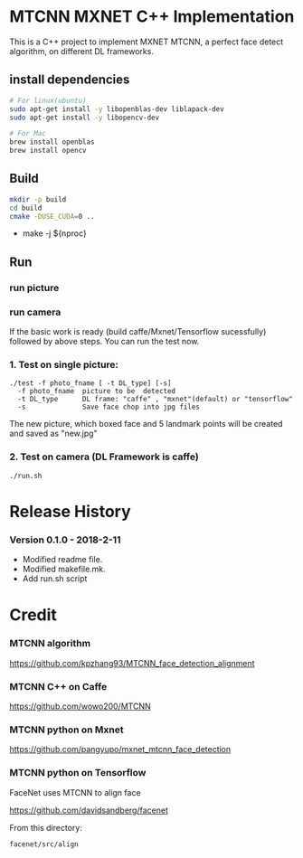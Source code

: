# MTCNN MXNET C++ Implementation

This is a C++ project to implement MXNET MTCNN, a perfect face detect algorithm, on different DL frameworks.

## install dependencies
```sh
# For linux(ubuntu)
sudo apt-get install -y libopenblas-dev liblapack-dev
sudo apt-get install -y libopencv-dev

# For Mac
brew install openblas
brew install opencv
```

## Build
```sh
mkdir -p build
cd build
cmake -DUSE_CUDA=0 ..
```

* make -j ${nproc}

## Run

### run picture

### run camera
If the basic work is ready (build caffe/Mxnet/Tensorflow sucessfully) followed by above steps. You can run the test now.
### 1. Test on single picture:

	./test -f photo_fname [ -t DL_type] [-s] 
	  -f photo_fname  picture to be  detected
	  -t DL_type      DL frame: "caffe" , "mxnet"(default) or "tensorflow"
	  -s              Save face chop into jpg files

The new picture, which boxed face and 5 landmark points will be created and saved as "new.jpg"

### 2. Test on camera (DL Framework is caffe)

 	./run.sh


# Release History

### Version 0.1.0 - 2018-2-11
   
  * Modified readme file.  
  * Modified makefile.mk.  
  * Add run.sh script  

# Credit

### MTCNN algorithm

https://github.com/kpzhang93/MTCNN_face_detection_alignment

### MTCNN C++ on Caffe

https://github.com/wowo200/MTCNN

### MTCNN python on Mxnet

https://github.com/pangyupo/mxnet_mtcnn_face_detection

### MTCNN python on Tensorflow

FaceNet uses MTCNN to align face

https://github.com/davidsandberg/facenet

From this directory:

    facenet/src/align
